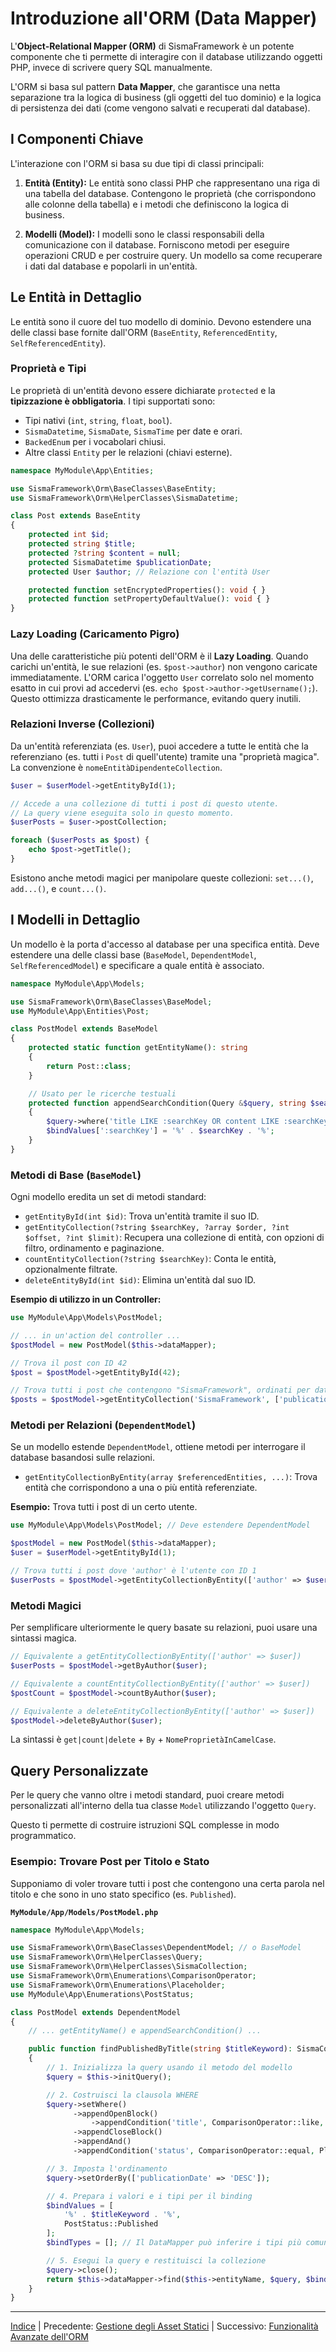 # Introduzione all'ORM (Data Mapper)

L'**Object-Relational Mapper (ORM)** di SismaFramework è un potente componente che ti permette di interagire con il database utilizzando oggetti PHP, invece di scrivere query SQL manualmente.

L'ORM si basa sul pattern **Data Mapper**, che garantisce una netta separazione tra la logica di business (gli oggetti del tuo dominio) e la logica di persistenza dei dati (come vengono salvati e recuperati dal database).

## I Componenti Chiave

L'interazione con l'ORM si basa su due tipi di classi principali:

1. **Entità (Entity):**
   Le entità sono classi PHP che rappresentano una riga di una tabella del database. Contengono le proprietà (che corrispondono alle colonne della tabella) e i metodi che definiscono la logica di business.

2. **Modelli (Model):**
   I modelli sono le classi responsabili della comunicazione con il database. Forniscono metodi per eseguire operazioni CRUD e per costruire query. Un modello sa come recuperare i dati dal database e popolarli in un'entità.

## Le Entità in Dettaglio

Le entità sono il cuore del tuo modello di dominio. Devono estendere una delle classi base fornite dall'ORM (`BaseEntity`, `ReferencedEntity`, `SelfReferencedEntity`).

### Proprietà e Tipi

Le proprietà di un'entità devono essere dichiarate `protected` e la **tipizzazione è obbligatoria**. I tipi supportati sono:

- Tipi nativi (`int`, `string`, `float`, `bool`).
- `SismaDatetime`, `SismaDate`, `SismaTime` per date e orari.
- `BackedEnum` per i vocabolari chiusi.
- Altre classi `Entity` per le relazioni (chiavi esterne).

```php
namespace MyModule\App\Entities;

use SismaFramework\Orm\BaseClasses\BaseEntity;
use SismaFramework\Orm\HelperClasses\SismaDatetime;

class Post extends BaseEntity
{
    protected int $id;
    protected string $title;
    protected ?string $content = null;
    protected SismaDatetime $publicationDate;
    protected User $author; // Relazione con l'entità User

    protected function setEncryptedProperties(): void { }
    protected function setPropertyDefaultValue(): void { }
}
```

### Lazy Loading (Caricamento Pigro)

Una delle caratteristiche più potenti dell'ORM è il **Lazy Loading**. Quando carichi un'entità, le sue relazioni (es. `$post->author`) non vengono caricate immediatamente. L'ORM carica l'oggetto `User` correlato solo nel momento esatto in cui provi ad accedervi (es. `echo $post->author->getUsername();`). Questo ottimizza drasticamente le performance, evitando query inutili.

### Relazioni Inverse (Collezioni)

Da un'entità referenziata (es. `User`), puoi accedere a tutte le entità che la referenziano (es. tutti i `Post` di quell'utente) tramite una "proprietà magica". La convenzione è `nomeEntitàDipendenteCollection`.

```php
$user = $userModel->getEntityById(1);

// Accede a una collezione di tutti i post di questo utente.
// La query viene eseguita solo in questo momento.
$userPosts = $user->postCollection;

foreach ($userPosts as $post) {
    echo $post->getTitle();
}
```

Esistono anche metodi magici per manipolare queste collezioni: `set...()`, `add...()`, e `count...()`.

## I Modelli in Dettaglio

Un modello è la porta d'accesso al database per una specifica entità. Deve estendere una delle classi base (`BaseModel`, `DependentModel`, `SelfReferencedModel`) e specificare a quale entità è associato.

```php
namespace MyModule\App\Models;

use SismaFramework\Orm\BaseClasses\BaseModel;
use MyModule\App\Entities\Post;

class PostModel extends BaseModel
{
    protected static function getEntityName(): string
    {
        return Post::class;
    }

    // Usato per le ricerche testuali
    protected function appendSearchCondition(Query &$query, string $searchKey, array &$bindValues, array &$bindTypes): void
    {
        $query->where('title LIKE :searchKey OR content LIKE :searchKey');
        $bindValues[':searchKey'] = '%' . $searchKey . '%';
    }
}
```

### Metodi di Base (`BaseModel`)

Ogni modello eredita un set di metodi standard:

- `getEntityById(int $id)`: Trova un'entità tramite il suo ID.
- `getEntityCollection(?string $searchKey, ?array $order, ?int $offset, ?int $limit)`: Recupera una collezione di entità, con opzioni di filtro, ordinamento e paginazione.
- `countEntityCollection(?string $searchKey)`: Conta le entità, opzionalmente filtrate.
- `deleteEntityById(int $id)`: Elimina un'entità dal suo ID.

**Esempio di utilizzo in un Controller:**

```php
use MyModule\App\Models\PostModel;

// ... in un'action del controller ...
$postModel = new PostModel($this->dataMapper);

// Trova il post con ID 42
$post = $postModel->getEntityById(42);

// Trova tutti i post che contengono "SismaFramework", ordinati per data
$posts = $postModel->getEntityCollection('SismaFramework', ['publicationDate' => 'DESC']);
```

### Metodi per Relazioni (`DependentModel`)

Se un modello estende `DependentModel`, ottiene metodi per interrogare il database basandosi sulle relazioni.

- `getEntityCollectionByEntity(array $referencedEntities, ...)`: Trova entità che corrispondono a una o più entità referenziate.

**Esempio:** Trova tutti i post di un certo utente.

```php
use MyModule\App\Models\PostModel; // Deve estendere DependentModel

$postModel = new PostModel($this->dataMapper);
$user = $userModel->getEntityById(1);

// Trova tutti i post dove 'author' è l'utente con ID 1
$userPosts = $postModel->getEntityCollectionByEntity(['author' => $user]);
```

### Metodi Magici

Per semplificare ulteriormente le query basate su relazioni, puoi usare una sintassi magica.

```php
// Equivalente a getEntityCollectionByEntity(['author' => $user])
$userPosts = $postModel->getByAuthor($user);

// Equivalente a countEntityCollectionByEntity(['author' => $user])
$postCount = $postModel->countByAuthor($user);

// Equivalente a deleteEntityCollectionByEntity(['author' => $user])
$postModel->deleteByAuthor($user);
```

La sintassi è `get|count|delete` + `By` + `NomeProprietàInCamelCase`.

## Query Personalizzate

Per le query che vanno oltre i metodi standard, puoi creare metodi personalizzati all'interno della tua classe `Model` utilizzando l'oggetto `Query`.

Questo ti permette di costruire istruzioni SQL complesse in modo programmatico.

### Esempio: Trovare Post per Titolo e Stato

Supponiamo di voler trovare tutti i post che contengono una certa parola nel titolo e che sono in uno stato specifico (es. `Published`).

**`MyModule/App/Models/PostModel.php`**

```php
namespace MyModule\App\Models;

use SismaFramework\Orm\BaseClasses\DependentModel; // o BaseModel
use SismaFramework\Orm\HelperClasses\Query;
use SismaFramework\Orm\HelperClasses\SismaCollection;
use SismaFramework\Orm\Enumerations\ComparisonOperator;
use SismaFramework\Orm\Enumerations\Placeholder;
use MyModule\App\Enumerations\PostStatus;

class PostModel extends DependentModel
{
    // ... getEntityName() e appendSearchCondition() ...

    public function findPublishedByTitle(string $titleKeyword): SismaCollection
    {
        // 1. Inizializza la query usando il metodo del modello
        $query = $this->initQuery();

        // 2. Costruisci la clausola WHERE
        $query->setWhere()
              ->appendOpenBlock()
                  ->appendCondition('title', ComparisonOperator::like, Placeholder::placeholder)
              ->appendCloseBlock()
              ->appendAnd()
              ->appendCondition('status', ComparisonOperator::equal, Placeholder::placeholder);

        // 3. Imposta l'ordinamento
        $query->setOrderBy(['publicationDate' => 'DESC']);

        // 4. Prepara i valori e i tipi per il binding
        $bindValues = [
            '%' . $titleKeyword . '%',
            PostStatus::Published
        ];
        $bindTypes = []; // Il DataMapper può inferire i tipi più comuni

        // 5. Esegui la query e restituisci la collezione
        $query->close();
        return $this->dataMapper->find($this->entityName, $query, $bindValues, $bindTypes);
    }
}
```

---

[Indice](index.md) | Precedente: [Gestione degli Asset Statici](static-assets.md) | Successivo: [Funzionalità Avanzate dell'ORM](orm-additional-features.md)
